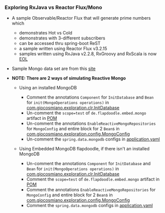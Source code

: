 ### Exploring RxJava vs Reactor Flux/Mono

 - A sample Observable/Reactor Flux that will generate prime numbers which
   - demonstrates Hot vs Cold 
   - demonstrates with 3-different subscribers
   - can be accessed thru spring-boot ReST 
   - a sample written using Reactor Flux v3.2.15
   - samples written using RxJava v2.2.8, RxGroovy and RxScala is now [EOL](https://github.com/ReactiveX/RxScala) 

 - Sample Mongo data set are from this [site](https://github.com/ozlerhakan/mongodb-json-files) 
 
 - **NOTE: There are 2 ways of simulating Reactive Mongo**
   - Using an installed MongoDB
     - Comment the annotations `Component` for `InitDatabase` and `Bean` for `init(MongoOperations operations)` in
       [com.giocosmiano.exploration.clr.InitDatabase](https://github.com/giocosmiano/random-code-snippets/blob/master/exploring_reactive_apis/src/main/java/com/giocosmiano/exploration/clr/InitDatabase.java)
     - Un-comment the `scope=test` of `de.flapdoodle.embed.mongo` artifact in [POM](https://github.com/giocosmiano/random-code-snippets/blob/master/exploring_reactive_apis/pom.xml)
     - Un-comment the annotations `EnableReactiveMongoRepositories` for `MongoConfig` and entire block for 2 `Bean`s in
       [com.giocosmiano.exploration.config.MongoConfig](https://github.com/giocosmiano/random-code-snippets/blob/master/exploring_reactive_apis/src/main/java/com/giocosmiano/exploration/config/MongoConfig.java)
     - Un-comment the `spring.data.mongodb` configs in [application.yaml](https://github.com/giocosmiano/random-code-snippets/blob/master/exploring_reactive_apis/src/main/resources/application.yaml)
   
   - Using Embedded MongoDB flapdoodle, if there isn't an installed MongoDB
     - Un-comment the annotations `Component` for `InitDatabase` and `Bean` for `init(MongoOperations operations)` in
       [com.giocosmiano.exploration.clr.InitDatabase](https://github.com/giocosmiano/random-code-snippets/blob/master/exploring_reactive_apis/src/main/java/com/giocosmiano/exploration/clr/InitDatabase.java)
     - Comment the `scope=test` of `de.flapdoodle.embed.mongo` artifact in [POM](https://github.com/giocosmiano/random-code-snippets/blob/master/exploring_reactive_apis/pom.xml)
     - Comment the annotations `EnableReactiveMongoRepositories` for `MongoConfig` and entire block for 2 `Bean`s in
       [com.giocosmiano.exploration.config.MongoConfig](https://github.com/giocosmiano/random-code-snippets/blob/master/exploring_reactive_apis/src/main/java/com/giocosmiano/exploration/config/MongoConfig.java)
     - Comment the `spring.data.mongodb` configs in [application.yaml](https://github.com/giocosmiano/random-code-snippets/blob/master/exploring_reactive_apis/src/main/resources/application.yaml)

















